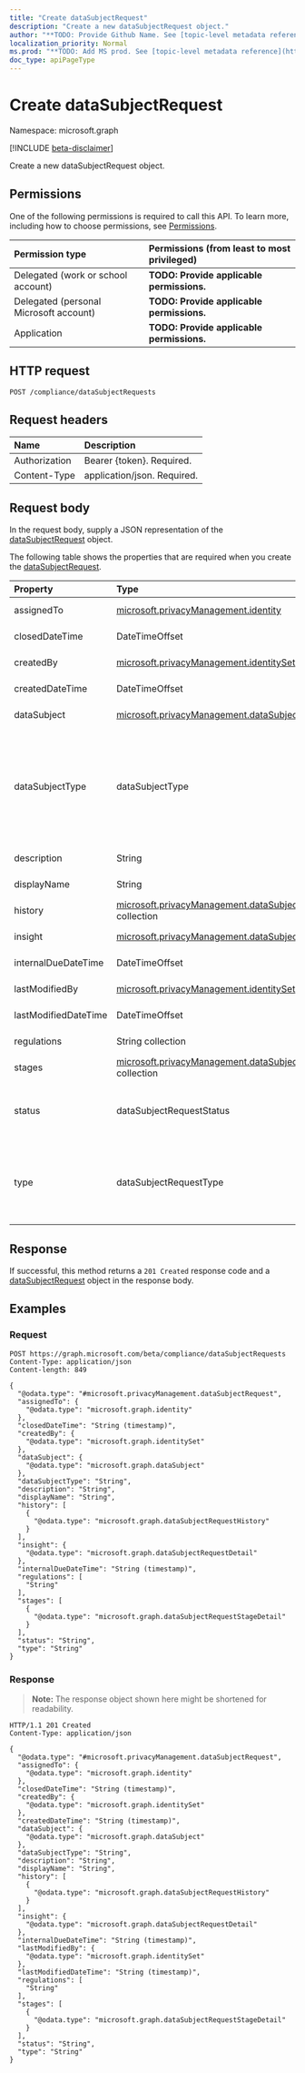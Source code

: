 ```yaml
---
title: "Create dataSubjectRequest"
description: "Create a new dataSubjectRequest object."
author: "**TODO: Provide Github Name. See [topic-level metadata reference](https://msgo.azurewebsites.net/add/document/guidelines/metadata.html#topic-level-metadata)**"
localization_priority: Normal
ms.prod: "**TODO: Add MS prod. See [topic-level metadata reference](https://msgo.azurewebsites.net/add/document/guidelines/metadata.html#topic-level-metadata)**"
doc_type: apiPageType
---
```


# Create dataSubjectRequest
Namespace: microsoft.graph

[!INCLUDE [beta-disclaimer](../../includes/beta-disclaimer.md)]

Create a new dataSubjectRequest object.

## Permissions
One of the following permissions is required to call this API. To learn more, including how to choose permissions, see [Permissions](/graph/permissions-reference).

|Permission type|Permissions (from least to most privileged)|
|:---|:---|
|Delegated (work or school account)|**TODO: Provide applicable permissions.**|
|Delegated (personal Microsoft account)|**TODO: Provide applicable permissions.**|
|Application|**TODO: Provide applicable permissions.**|

## HTTP request

<!-- {
  "blockType": "ignored"
}
-->
``` http
POST /compliance/dataSubjectRequests
```

## Request headers
|Name|Description|
|:---|:---|
|Authorization|Bearer {token}. Required.|
|Content-Type|application/json. Required.|

## Request body
In the request body, supply a JSON representation of the [dataSubjectRequest](../resources/datasubjectrequest.md) object.

The following table shows the properties that are required when you create the [dataSubjectRequest](../resources/datasubjectrequest.md).

|Property|Type|Description|
|:---|:---|:---|
|assignedTo|[microsoft.privacyManagement.identity](../resources/identity.md)|**TODO: Add Description**|
|closedDateTime|DateTimeOffset|**TODO: Add Description**|
|createdBy|[microsoft.privacyManagement.identitySet](../resources/identityset.md)|**TODO: Add Description**|
|createdDateTime|DateTimeOffset|**TODO: Add Description**|
|dataSubject|[microsoft.privacyManagement.dataSubject](../resources/datasubject.md)|**TODO: Add Description**|
|dataSubjectType|dataSubjectType|**TODO: Add Description**. Possible values are: `customer`, `currentEmployee`, `formerEmployee`, `prospectiveEmployee`, `student`, `teacher`, `faculty`, `other`, `unknownFutureValue`.|
|description|String|**TODO: Add Description**|
|displayName|String|**TODO: Add Description**|
|history|[microsoft.privacyManagement.dataSubjectRequestHistory](../resources/datasubjectrequesthistory.md) collection|**TODO: Add Description**|
|insight|[microsoft.privacyManagement.dataSubjectRequestDetail](../resources/datasubjectrequestdetail.md)|**TODO: Add Description**|
|internalDueDateTime|DateTimeOffset|**TODO: Add Description**|
|lastModifiedBy|[microsoft.privacyManagement.identitySet](../resources/identityset.md)|**TODO: Add Description**|
|lastModifiedDateTime|DateTimeOffset|**TODO: Add Description**|
|regulations|String collection|**TODO: Add Description**|
|stages|[microsoft.privacyManagement.dataSubjectRequestStageDetail](../resources/datasubjectrequeststagedetail.md) collection|**TODO: Add Description**|
|status|dataSubjectRequestStatus|**TODO: Add Description**. Possible values are: `active`, `closed`, `unknownFutureValue`.|
|type|dataSubjectRequestType|**TODO: Add Description**. Possible values are: `export`, `delete`, `access`, `tagForAction`, `unknownFutureValue`.|



## Response

If successful, this method returns a `201 Created` response code and a [dataSubjectRequest](../resources/datasubjectrequest.md) object in the response body.

## Examples

### Request
<!-- {
  "blockType": "request",
  "name": "create_datasubjectrequest_from_"
}
-->
``` http
POST https://graph.microsoft.com/beta/compliance/dataSubjectRequests
Content-Type: application/json
Content-length: 849

{
  "@odata.type": "#microsoft.privacyManagement.dataSubjectRequest",
  "assignedTo": {
    "@odata.type": "microsoft.graph.identity"
  },
  "closedDateTime": "String (timestamp)",
  "createdBy": {
    "@odata.type": "microsoft.graph.identitySet"
  },
  "dataSubject": {
    "@odata.type": "microsoft.graph.dataSubject"
  },
  "dataSubjectType": "String",
  "description": "String",
  "displayName": "String",
  "history": [
    {
      "@odata.type": "microsoft.graph.dataSubjectRequestHistory"
    }
  ],
  "insight": {
    "@odata.type": "microsoft.graph.dataSubjectRequestDetail"
  },
  "internalDueDateTime": "String (timestamp)",
  "regulations": [
    "String"
  ],
  "stages": [
    {
      "@odata.type": "microsoft.graph.dataSubjectRequestStageDetail"
    }
  ],
  "status": "String",
  "type": "String"
}
```


### Response
>**Note:** The response object shown here might be shortened for readability.
<!-- {
  "blockType": "response",
  "truncated": true,
  "@odata.type": "microsoft.privacyManagement.dataSubjectRequest"
}
-->
``` http
HTTP/1.1 201 Created
Content-Type: application/json

{
  "@odata.type": "#microsoft.privacyManagement.dataSubjectRequest",
  "assignedTo": {
    "@odata.type": "microsoft.graph.identity"
  },
  "closedDateTime": "String (timestamp)",
  "createdBy": {
    "@odata.type": "microsoft.graph.identitySet"
  },
  "createdDateTime": "String (timestamp)",
  "dataSubject": {
    "@odata.type": "microsoft.graph.dataSubject"
  },
  "dataSubjectType": "String",
  "description": "String",
  "displayName": "String",
  "history": [
    {
      "@odata.type": "microsoft.graph.dataSubjectRequestHistory"
    }
  ],
  "insight": {
    "@odata.type": "microsoft.graph.dataSubjectRequestDetail"
  },
  "internalDueDateTime": "String (timestamp)",
  "lastModifiedBy": {
    "@odata.type": "microsoft.graph.identitySet"
  },
  "lastModifiedDateTime": "String (timestamp)",
  "regulations": [
    "String"
  ],
  "stages": [
    {
      "@odata.type": "microsoft.graph.dataSubjectRequestStageDetail"
    }
  ],
  "status": "String",
  "type": "String"
}
```

